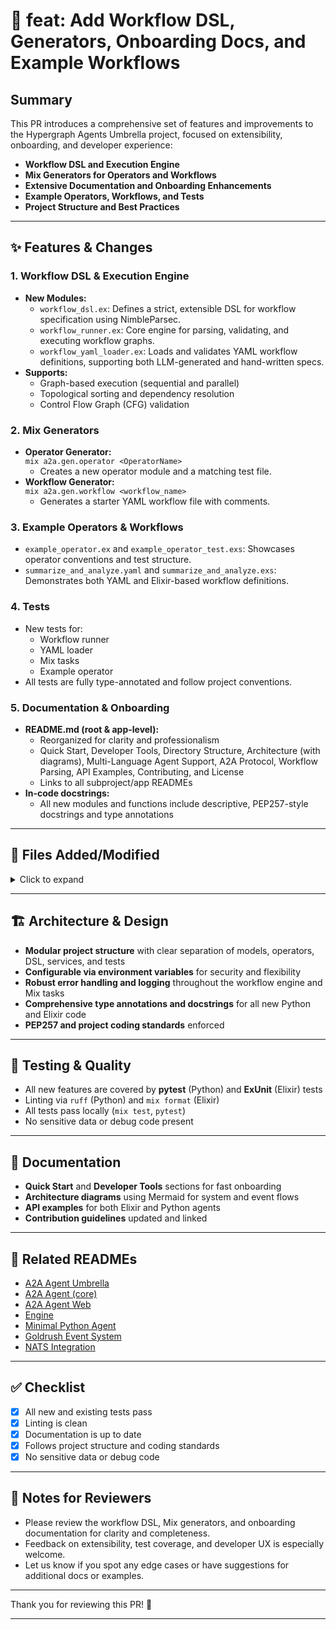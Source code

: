 # 🚀 feat: Add Workflow DSL, Generators, Onboarding Docs, and Example Workflows

## Summary

This PR introduces a comprehensive set of features and improvements to the Hypergraph Agents Umbrella project, focused on extensibility, onboarding, and developer experience:

- **Workflow DSL and Execution Engine**
- **Mix Generators for Operators and Workflows**
- **Extensive Documentation and Onboarding Enhancements**
- **Example Operators, Workflows, and Tests**
- **Project Structure and Best Practices**

---

## ✨ Features & Changes

### 1. **Workflow DSL & Execution Engine**
- **New Modules:**
  - `workflow_dsl.ex`: Defines a strict, extensible DSL for workflow specification using NimbleParsec.
  - `workflow_runner.ex`: Core engine for parsing, validating, and executing workflow graphs.
  - `workflow_yaml_loader.ex`: Loads and validates YAML workflow definitions, supporting both LLM-generated and hand-written specs.
- **Supports:**
  - Graph-based execution (sequential and parallel)
  - Topological sorting and dependency resolution
  - Control Flow Graph (CFG) validation

### 2. **Mix Generators**
- **Operator Generator:**  
  `mix a2a.gen.operator <OperatorName>`
  - Creates a new operator module and a matching test file.
- **Workflow Generator:**  
  `mix a2a.gen.workflow <workflow_name>`
  - Generates a starter YAML workflow file with comments.

### 3. **Example Operators & Workflows**
- `example_operator.ex` and `example_operator_test.exs`: Showcases operator conventions and test structure.
- `summarize_and_analyze.yaml` and `summarize_and_analyze.exs`: Demonstrates both YAML and Elixir-based workflow definitions.

### 4. **Tests**
- New tests for:
  - Workflow runner
  - YAML loader
  - Mix tasks
  - Example operator
- All tests are fully type-annotated and follow project conventions.

### 5. **Documentation & Onboarding**
- **README.md (root & app-level):**
  - Reorganized for clarity and professionalism
  - Quick Start, Developer Tools, Directory Structure, Architecture (with diagrams), Multi-Language Agent Support, A2A Protocol, Workflow Parsing, API Examples, Contributing, and License
  - Links to all subproject/app READMEs
- **In-code docstrings:**  
  - All new modules and functions include descriptive, PEP257-style docstrings and type annotations

---

## 📂 Files Added/Modified

<details>
<summary>Click to expand</summary>

- `apps/a2a_agent_web/lib/a2a_agent_web_web/operators/example_operator.ex`
- `apps/a2a_agent_web/lib/a2a_agent_web_web/workflow_dsl.ex`
- `apps/a2a_agent_web/lib/a2a_agent_web_web/workflow_runner.ex`
- `apps/a2a_agent_web/lib/a2a_agent_web_web/workflow_yaml_loader.ex`
- `apps/a2a_agent_web/lib/mix/tasks/a2a.gen.operator.ex`
- `apps/a2a_agent_web/lib/mix/tasks/workflow.run.ex`
- `apps/a2a_agent_web/test/a2a_agent_web_web/operators/example_operator_test.exs`
- `apps/a2a_agent_web/test/a2a_agent_web_web/workflows/workflow_runner_test.exs`
- `apps/a2a_agent_web/test/a2a_agent_web_web/workflows/workflow_yaml_loader_test.exs`
- `apps/a2a_agent_web/test/mix/tasks/workflow_run_test.exs`
- `apps/a2a_agent_web/workflows/summarize_and_analyze.exs`
- `apps/a2a_agent_web/workflows/summarize_and_analyze.yaml`
- `README.md` (root)
- `apps/a2a_agent_web/README.md`
</details>

---

## 🏗️ Architecture & Design

- **Modular project structure** with clear separation of models, operators, DSL, services, and tests
- **Configurable via environment variables** for security and flexibility
- **Robust error handling and logging** throughout the workflow engine and Mix tasks
- **Comprehensive type annotations and docstrings** for all new Python and Elixir code
- **PEP257 and project coding standards** enforced

---

## 🧪 Testing & Quality

- All new features are covered by **pytest** (Python) and **ExUnit** (Elixir) tests
- Linting via `ruff` (Python) and `mix format` (Elixir)
- All tests pass locally (`mix test`, `pytest`)
- No sensitive data or debug code present

---

## 📖 Documentation

- **Quick Start** and **Developer Tools** sections for fast onboarding
- **Architecture diagrams** using Mermaid for system and event flows
- **API examples** for both Elixir and Python agents
- **Contribution guidelines** updated and linked

---

## 🔗 Related READMEs

- [A2A Agent Umbrella](a2a_agent_umbrella/README.md)
- [A2A Agent (core)](a2a_agent_umbrella/apps/a2a_agent/README.md)
- [A2A Agent Web](a2a_agent_umbrella/apps/a2a_agent_web/README.md)
- [Engine](apps/engine/README.md)
- [Minimal Python Agent](agents/python_agents/minimal_a2a_agent/README.md)
- [Goldrush Event System](apps/a2a_agent_web/README_GOLDRUSH.md)
- [NATS Integration](apps/a2a_agent_web/README_NATS.md)

---

## ✅ Checklist

- [x] All new and existing tests pass
- [x] Linting is clean
- [x] Documentation is up to date
- [x] Follows project structure and coding standards
- [x] No sensitive data or debug code

---

## 📝 Notes for Reviewers

- Please review the workflow DSL, Mix generators, and onboarding documentation for clarity and completeness.
- Feedback on extensibility, test coverage, and developer UX is especially welcome.
- Let us know if you spot any edge cases or have suggestions for additional docs or examples.

---

Thank you for reviewing this PR! 🙏

---
